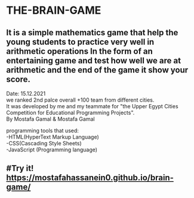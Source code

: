 # THE-BRAIN-GAME

 It is a simple mathematics game that help the young students to practice very well in arithmetic operations In the form of an entertaining game and test how well we are at arithmetic and the end of the game it show your score.
---                   
Date: 15.12.2021                                                              
we ranked 2nd palce overall +100 team from different cities.                                                                                                              
It was developed by me and my teammate for "the Upper Egypt Cities Competition for Educational Programming Projects".          
By Mostafa Gamal & Mostafa Gamal                                                
                                                                                             
 programming tools that used:            
-HTML(HyperText Markup Language)                          
-CSS(Cascading Style Sheets)                            
-JavaScript (Programming language)


#Try it!                                   
https://mostafahassanein0.github.io/brain-game/
---
